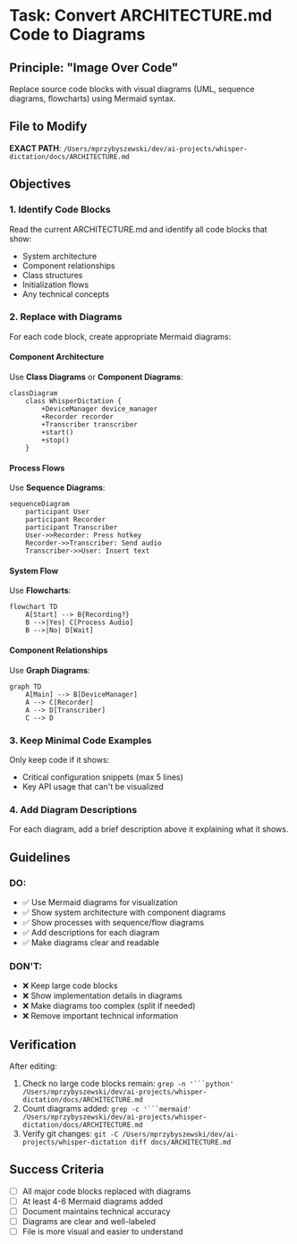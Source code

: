 # Task: Convert ARCHITECTURE.md Code to Diagrams

## Principle: "Image Over Code"
Replace source code blocks with visual diagrams (UML, sequence diagrams, flowcharts) using Mermaid syntax.

## File to Modify
**EXACT PATH**: `/Users/mprzybyszewski/dev/ai-projects/whisper-dictation/docs/ARCHITECTURE.md`

## Objectives

### 1. Identify Code Blocks
Read the current ARCHITECTURE.md and identify all code blocks that show:
- System architecture
- Component relationships
- Class structures
- Initialization flows
- Any technical concepts

### 2. Replace with Diagrams
For each code block, create appropriate Mermaid diagrams:

#### Component Architecture
Use **Class Diagrams** or **Component Diagrams**:
```mermaid
classDiagram
    class WhisperDictation {
        +DeviceManager device_manager
        +Recorder recorder
        +Transcriber transcriber
        +start()
        +stop()
    }
```

#### Process Flows
Use **Sequence Diagrams**:
```mermaid
sequenceDiagram
    participant User
    participant Recorder
    participant Transcriber
    User->>Recorder: Press hotkey
    Recorder->>Transcriber: Send audio
    Transcriber->>User: Insert text
```

#### System Flow
Use **Flowcharts**:
```mermaid
flowchart TD
    A[Start] --> B{Recording?}
    B -->|Yes| C[Process Audio]
    B -->|No| D[Wait]
```

#### Component Relationships
Use **Graph Diagrams**:
```mermaid
graph TD
    A[Main] --> B[DeviceManager]
    A --> C[Recorder]
    A --> D[Transcriber]
    C --> D
```

### 3. Keep Minimal Code Examples
Only keep code if it shows:
- Critical configuration snippets (max 5 lines)
- Key API usage that can't be visualized

### 4. Add Diagram Descriptions
For each diagram, add a brief description above it explaining what it shows.

## Guidelines

### DO:
- ✅ Use Mermaid diagrams for visualization
- ✅ Show system architecture with component diagrams
- ✅ Show processes with sequence/flow diagrams
- ✅ Add descriptions for each diagram
- ✅ Make diagrams clear and readable

### DON'T:
- ❌ Keep large code blocks
- ❌ Show implementation details in diagrams
- ❌ Make diagrams too complex (split if needed)
- ❌ Remove important technical information

## Verification
After editing:
1. Check no large code blocks remain: `grep -n '```python' /Users/mprzybyszewski/dev/ai-projects/whisper-dictation/docs/ARCHITECTURE.md`
2. Count diagrams added: `grep -c '```mermaid' /Users/mprzybyszewski/dev/ai-projects/whisper-dictation/docs/ARCHITECTURE.md`
3. Verify git changes: `git -C /Users/mprzybyszewski/dev/ai-projects/whisper-dictation diff docs/ARCHITECTURE.md`

## Success Criteria
- [ ] All major code blocks replaced with diagrams
- [ ] At least 4-6 Mermaid diagrams added
- [ ] Document maintains technical accuracy
- [ ] Diagrams are clear and well-labeled
- [ ] File is more visual and easier to understand
